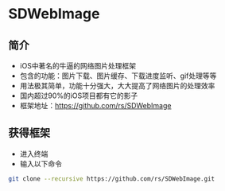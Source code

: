 # SDWebImage

## 简介

* iOS中著名的牛逼的网络图片处理框架
* 包含的功能：图片下载、图片缓存、下载进度监听、gif处理等等
* 用法极其简单，功能十分强大，大大提高了网络图片的处理效率
* 国内超过90%的iOS项目都有它的影子
* 框架地址：https://github.com/rs/SDWebImage

## 获得框架

* 进入终端
* 输入以下命令

```bash
git clone --recursive https://github.com/rs/SDWebImage.git
```

